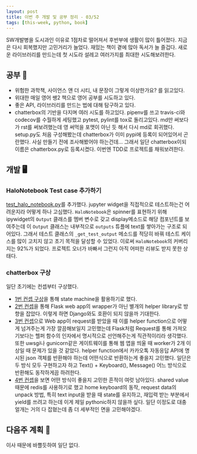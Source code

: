 ```yaml
---
layout: post
title: 이번 주 개발 및 공부 정리 - 03/52
tags: [this-week, python, book]
---
```


SW개발병을 도시과인 이유로 1점차로 떨어져서 후반부에 생활이 많이 틀어졌다. 지금은 다시 회복했지만 고민거리가 늘었다. 재밌는 책이 곁에 많아 독서가 늘 즐겁다. 새로운 라이브러리를 만드는데 첫 시도라 설레고 여러가지를 최대한 시도해보려한다.


## 공부 📖
- 위험한 과학책, 사이언스 앤 더 시티, 내 문장이 그렇게 이상한가요? 를 읽고있다.
- 위대한 매일 영어 쌩2 책으로 영어 공부를 시도하고 있다.
- 좋은 API, 라이브러리를 만드는 법에 대해 탐구하고 있다.
- chatterbox의 기반을 다지며 여러 시도를 하고있다. pipenv를 쓰고 travis-ci와 codecov를 수월하게 세팅했고 pytest, pylint를 tox로 돌리고있다. md만 써보다가 rst를 써보려했는데 영 써먹을 포맷이 아닌 듯 해서 다시 md로 회귀했다. setup.py도 처음 구성해봤는데 chatterbox가 이미 pypi에 등록이 되어있어서 곤란했다. 사실 만들기 전에 조사해봤어야 하는건데... 그래서 일단 chatterbox이되 이름은 chatterbox.py로 등록시켰다. 이번엔 TDD로 프로젝트를 채워보려한다.

## 개발 🖥
### HaloNotebook Test case 추가하기
[test_halo_notebook.py](https://github.com/JungWinter/halo/blob/7c95ad693b330e1fbde35134a04ec1d5e917162c/tests/test_halo_notebook.py)를 추가했다. jupyter widget을 직접적으로 테스트하는건 어려운지라 어떻게 하나 고심했다. `HaloNotebook`은 spinner를 표현하기 위해 ipywidget의 `Output` 클래스를 멤버 변수로 갖고 display메소드로 해당 컴포넌트를 보여주는데 이 `Output` 클래스는 내부적으로 `outputs` 튜플에 text를 쌓아가는 구조로 되어있다. 그래서 테스트 클래스의 `_get_test_output` 메소드를 적당히 바꿔 테스트 케이스를 많이 고치지 않고 초기 목적을 달성할 수 있었다. 이로써 `HaloNotebook`의 커버리지는 92%가 되었다. 프로젝트 오너가 바빠서 그런지 아직 어떠한 리뷰도 받지 못한 상태다.

### chatterbox 구상
일단 초기에는 컨셉부터 구상했다. 
- [1번 컨셉 구상](https://github.com/JungWinter/chatterbox/blob/master/concept/concept_01.py)을 통해 state machine을 활용하기로 했다.
- [2번 컨셉](https://github.com/JungWinter/chatterbox/blob/master/concept/concept_02.py)을 통해 Flask web app의 wrapper가 아닌 별개의 helper library로 방향을 잡았다. 이렇게 하면 Django와도 호환이 되지 않을까 기대한다. 
- [3번 컨셉](https://github.com/JungWinter/chatterbox/blob/master/concept/concept_03.py)으로 Web app이 request를 받았을 때 이를 helper function으로 어떻게 넘겨주는게 가장 깔끔해보일지 고민했는데 Flask처럼 Request를 통해 가져오기보다는 헬퍼 함수의 인자에서 명시적으로 선언해주는게 직관적이리라 생각했다. 또한 uwsgi나 gunicorn같은 게이트웨이를 통해 웹 앱을 띄울 때 worker가 2개 이상일 때 문제가 있을 것 같았다. helper function에서 카카오톡 자동응답 API에 명시된 json 객체를 반환해야 하는데 어떤식으로 반환하는게 좋을지 고민했다. 일단은 두 방식 모두 구현하고자 하고 Text() + Keyboard(), Message() 어느 방식으로 반환해도 동작하게끔 하려한다. 
- [4번 컨셉](https://github.com/JungWinter/chatterbox/blob/master/concept/concept_04.py)을 보면 어떤 방식이 좋을지 고민한 흔적이 여럿 남아있다. shared value 때문에 redis를 사용하기로 했고 home keyboard의 동작, request data의 unpack 방법, 특히 text input을 받을 때 state를 유지하고, 재입력 받는 부분에서 yield를 쓰려고 하는데 이게 제일 pythonic하지 않을까 싶다. 일단 이정도로 대충 얼개는 거의 다 잡혔는데 좀 더 세부적인 면을 고민해야겠다.

## 다음주 계획 📅
이사 때문에 바쁠듯하여 일단 없다.
